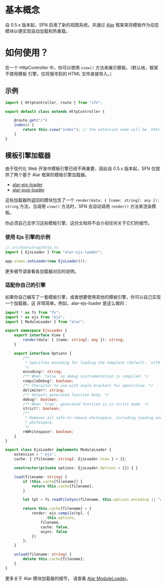 <!-- title: 视图; order: 6 -->
# 基本概念

自 0.5.x 版本起，SFN 启用了新的视图系统，并通过 [Alar](https://github.com/hyurl/alar)
框架来将模板作为动态模块以便实现自动加载和热重载。

# 如何使用？

在一个 HttpController 中，你可以使用 `view()` 方法来展示模板。（默认地，框架不使用模板
引擎，仅将搜寻到的 HTML 文件直接导入。）

## 示例

```typescript
import { HttpController, route } from "sfn";

export default class extends HttpController {

    @route.get("/")
    index() {
        return this.view("index"); // the extension name will be .html.
    }
}
```

## 模板引擎加载器

由于现代化 Web 开发中模板引擎已经不再重要，因此自 0.5.x 版本起，SFN 仅提供了两个基于
Alar 框架的模板引擎加载器。

- [alar-ejs-loader](https://github.com/Hyurl/alar-ejs-loader)
- [alar-pug-loader](https://github.com/Hyurl/alar-ejs-loader)

这些加载器所返回的模块包含了一个 `render(data: { [name: string]: any }): string`
方法，当调用 `view()` 方法时，SFN 会自动调用 `render()` 方法来渲染模板。

你必须自己去学习这些模板引擎，这份文档将不会介绍任何关于它们的细节。

### 使用 Ejs 引擎的示例

```typescript
// src/bootstrap/http.ts
import { EjsLoader } from "alar-ejs-loader";

app.views.setLoader(new EjsLoader());
```

更多细节请查看各加载器对应的说明。

### 适配你自己的引擎

如果你自己编写了一套模板引擎，或者想要使用其他的模板引擎，你可以自己实现一个加载器，这
非常简单。例如，alar-ejs-loader 是这么做的：

```typescript
import * as fs from "fs";
import * as ejs from "ejs";
import { ModuleLoader } from "alar";

export namespace EjsLoader {
    export interface View {
        render(data: { [name: string]: any }): string;
    }

    export interface Options {
        /**
         * Specifies encoding for loading the template (default: `utf8`).
         */
        encoding?: string;
        /** When `false` no debug instrumentation is compiled. */
        compileDebug?: boolean;
        /** Character to use with angle brackets for open/close. */
        delimiter?: string;
        /** Outputs generated function body. */
        debug?: boolean;
        /** When `true`, generated function is in strict mode. */
        strict?: boolean;
        /** 
         * Removes all safe-to-remove whitespace, including leading and trailing 
         * whitespace.
         */
        rmWhitespace?: boolean;
    }
}

export class EjsLoader implements ModuleLoader {
    extension = ".ejs";
    cache: { [filename: string]: EjsLoader.View } = {};

    constructor(private options: EjsLoader.Options = {}) { }

    load(filename: string) {
        if (this.cache[filename]) {
            return this.cache[filename];
        }

        let tpl = fs.readFileSync(filename, this.options.encoding || "utf8");

        return this.cache[filename] = {
            render: ejs.compile(tpl, {
                ...this.options,
                filename,
                cache: false,
                async: false
            })
        };
    }

    unload(filename: string) {
        delete this.cache[filename];
    }
}
```

更多关于 Alar 模块加载器的细节，
请查看 [Alar ModuleLoader](https://github.com/hyurl/alar/blob/master/api.md#moduleloader)。